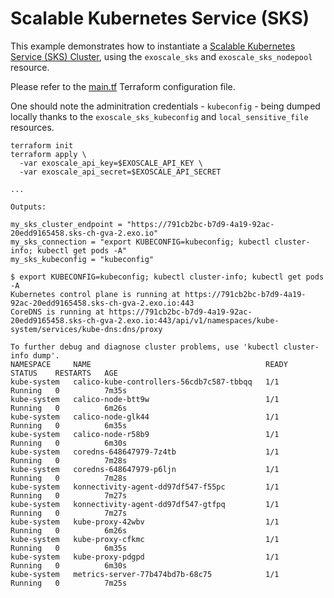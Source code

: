# Scalable Kubernetes Service (SKS)

This example demonstrates how to instantiate a
[Scalable Kubernetes Service (SKS) Cluster](https://community.exoscale.com/documentation/sks/),
using the `exoscale_sks` and `exoscale_sks_nodepool` resource.

Please refer to the [main.tf](./main.tf) Terraform configuration file.

One should note the adminitration credentials - `kubeconfig` - being dumped locally thanks to the
`exoscale_sks_kubeconfig` and `local_sensitive_file` resources.

```console
terraform init
terraform apply \
  -var exoscale_api_key=$EXOSCALE_API_KEY \
  -var exoscale_api_secret=$EXOSCALE_API_SECRET

...

Outputs:

my_sks_cluster_endpoint = "https://791cb2bc-b7d9-4a19-92ac-20edd9165458.sks-ch-gva-2.exo.io"
my_sks_connection = "export KUBECONFIG=kubeconfig; kubectl cluster-info; kubectl get pods -A"
my_sks_kubeconfig = "kubeconfig"

$ export KUBECONFIG=kubeconfig; kubectl cluster-info; kubectl get pods -A
Kubernetes control plane is running at https://791cb2bc-b7d9-4a19-92ac-20edd9165458.sks-ch-gva-2.exo.io:443
CoreDNS is running at https://791cb2bc-b7d9-4a19-92ac-20edd9165458.sks-ch-gva-2.exo.io:443/api/v1/namespaces/kube-system/services/kube-dns:dns/proxy

To further debug and diagnose cluster problems, use 'kubectl cluster-info dump'.
NAMESPACE     NAME                                       READY   STATUS    RESTARTS   AGE
kube-system   calico-kube-controllers-56cdb7c587-tbbqq   1/1     Running   0          7m35s
kube-system   calico-node-btt9w                          1/1     Running   0          6m26s
kube-system   calico-node-glk44                          1/1     Running   0          6m35s
kube-system   calico-node-r58b9                          1/1     Running   0          6m30s
kube-system   coredns-648647979-7z4tb                    1/1     Running   0          7m28s
kube-system   coredns-648647979-p6ljn                    1/1     Running   0          7m28s
kube-system   konnectivity-agent-dd97df547-f55pc         1/1     Running   0          7m27s
kube-system   konnectivity-agent-dd97df547-gtfpq         1/1     Running   0          7m27s
kube-system   kube-proxy-42wbv                           1/1     Running   0          6m26s
kube-system   kube-proxy-cfkmc                           1/1     Running   0          6m35s
kube-system   kube-proxy-pdgpd                           1/1     Running   0          6m30s
kube-system   metrics-server-77b474bd7b-68c75            1/1     Running   0          7m25s
```
